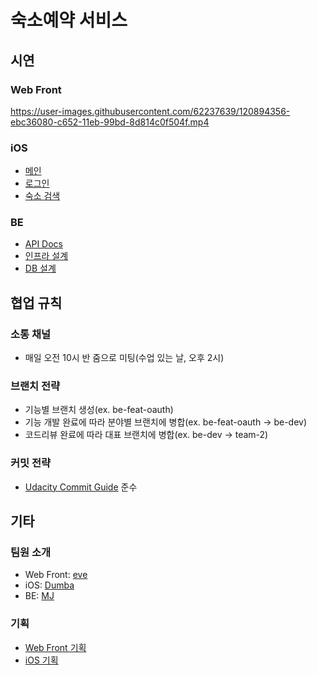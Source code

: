 # 숙소예약 서비스
## 시연
### Web Front


https://user-images.githubusercontent.com/62237639/120894356-ebc36080-c652-11eb-99bd-8d814c0f504f.mp4




### iOS
- [메인](https://user-images.githubusercontent.com/16694346/119956348-f9863f80-bfdb-11eb-916f-8c76d55523ff.gif)
- [로그인](https://user-images.githubusercontent.com/16694346/120762641-673ce900-c551-11eb-9490-68398232a892.gif)
- [숙소 검색](https://user-images.githubusercontent.com/16694346/120763015-ca2e8000-c551-11eb-9d7a-9d7693d3b048.gif)


### BE
- [API Docs](https://documenter.getpostman.com/view/15818829/TzRa6jAk)
- [인프라 설계](https://user-images.githubusercontent.com/16694346/120762096-e0880c00-c550-11eb-8035-d919307690d8.png)
- [DB 설계](https://user-images.githubusercontent.com/16694346/120758125-6b1a3c80-c54c-11eb-944a-f8b6089967c7.png)

## 협업 규칙
### 소통 채널
- 매일 오전 10시 반 줌으로 미팅(수업 있는 날, 오후 2시)
### 브랜치 전략
- 기능별 브랜치 생성(ex. be-feat-oauth)
- 기능 개발 완료에 따라 분야별 브랜치에 병합(ex. be-feat-oauth -> be-dev)
- 코드리뷰 완료에 따라 대표 브랜치에 병합(ex. be-dev -> team-2)
### 커밋 전략
- [Udacity Commit Guide](https://udacity.github.io/git-styleguide/) 준수

## 기타
### 팀원 소개
- Web Front: [eve](https://github.com/eve712)
- iOS: [Dumba](https://github.com/ghis22130)
- BE: [MJ](https://github.com/MJbae)
### 기획
- [Web Front 기획](https://www.figma.com/proto/GdSVm5wzSsweHM10gOxRzy/FE_%EC%88%99%EC%86%8C%EC%98%88%EC%95%BD%EC%84%9C%EB%B9%84%EC%8A%A4?page-id=80%3A317&node-id=80%3A358&viewport=25%2C436%2C0.03553459048271179&scaling=contain)
- [iOS 기획](https://www.figma.com/proto/inTClwuq2Hr7E33JPIMKza/iOS_%EC%88%99%EC%86%8C%EC%98%88%EC%95%BD%EC%84%9C%EB%B9%84%EC%8A%A4?page-id=56%3A1424&node-id=56%3A1465&viewport=70%2C228%2C0.25&scaling=contain)
